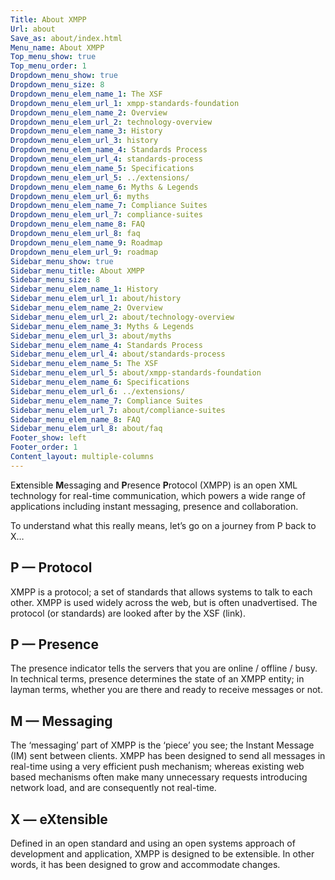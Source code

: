 ```yaml
---
Title: About XMPP
Url: about
Save_as: about/index.html
Menu_name: About XMPP
Top_menu_show: true
Top_menu_order: 1
Dropdown_menu_show: true
Dropdown_menu_size: 8
Dropdown_menu_elem_name_1: The XSF
Dropdown_menu_elem_url_1: xmpp-standards-foundation
Dropdown_menu_elem_name_2: Overview
Dropdown_menu_elem_url_2: technology-overview
Dropdown_menu_elem_name_3: History
Dropdown_menu_elem_url_3: history
Dropdown_menu_elem_name_4: Standards Process
Dropdown_menu_elem_url_4: standards-process
Dropdown_menu_elem_name_5: Specifications
Dropdown_menu_elem_url_5: ../extensions/
Dropdown_menu_elem_name_6: Myths & Legends
Dropdown_menu_elem_url_6: myths
Dropdown_menu_elem_name_7: Compliance Suites
Dropdown_menu_elem_url_7: compliance-suites
Dropdown_menu_elem_name_8: FAQ
Dropdown_menu_elem_url_8: faq
Dropdown_menu_elem_name_9: Roadmap
Dropdown_menu_elem_url_9: roadmap
Sidebar_menu_show: true
Sidebar_menu_title: About XMPP
Sidebar_menu_size: 8
Sidebar_menu_elem_name_1: History
Sidebar_menu_elem_url_1: about/history
Sidebar_menu_elem_name_2: Overview
Sidebar_menu_elem_url_2: about/technology-overview
Sidebar_menu_elem_name_3: Myths & Legends
Sidebar_menu_elem_url_3: about/myths
Sidebar_menu_elem_name_4: Standards Process
Sidebar_menu_elem_url_4: about/standards-process
Sidebar_menu_elem_name_5: The XSF
Sidebar_menu_elem_url_5: about/xmpp-standards-foundation
Sidebar_menu_elem_name_6: Specifications
Sidebar_menu_elem_url_6: ../extensions/
Sidebar_menu_elem_name_7: Compliance Suites
Sidebar_menu_elem_url_7: about/compliance-suites
Sidebar_menu_elem_name_8: FAQ
Sidebar_menu_elem_url_8: about/faq
Footer_show: left
Footer_order: 1
Content_layout: multiple-columns
---
```



E<strong>x</strong>tensible <strong>M</strong>essaging and <strong>P</strong>resence <strong>P</strong>rotocol (XMPP) is an open XML technology for real-time communication, which powers a wide range of applications including instant messaging, presence and collaboration.

To understand what this really means, let’s go on a journey from P back to X…

## P — Protocol

XMPP is a protocol; a set of standards that allows systems to talk to each other. XMPP is used widely across the web, but is often unadvertised. The protocol (or standards) are looked after by the XSF (link).

## P — Presence

The presence indicator tells the servers that you are online / offline / busy. In technical terms, presence determines the state of an XMPP entity; in layman terms, whether you are there and ready to receive messages or not.


## M — Messaging

The ‘messaging’ part of XMPP is the ‘piece’ you see; the Instant Message (IM) sent between clients. XMPP has been designed to send all messages in real-time using a very efficient push mechanism; whereas existing web based mechanisms often make many unnecessary requests introducing network load, and are consequently not real-time.


## X — eXtensible

Defined in an open standard and using an open systems approach of development and application, XMPP is designed to be extensible. In other words, it has been designed to grow and accommodate changes.
